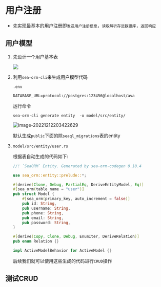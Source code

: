# 用户注册

+ 先实现最基本的用户注册即`发送用户注册信息`，`读取解析存进数据库`，`返回响应`

## 用户模型

1. 先设计一个用户基本表

   ![](https://repo-1256831547.cos.ap-shanghai.myqcloud.com/image-20221212173519565.png)

2. 利用`sea-orm-cli`来生成用户模型代码

   `.env`

   ```shell
   DATABASE_URL=protocol://postgres:123456@localhost/ava
   ```

   运行命令

   ```shell
   sea-orm-cli generate entity  -o model/src/entity/
   ```

   ![image-20221212203422629](https://repo-1256831547.cos.ap-shanghai.myqcloud.com/image-20221212203422629.png)

   默认生成`public`下面的除`seaql_migrations`表的entity

3. `model/src/entity/user.rs`

   根据表自动生成的代码如下:

   ```rust
   //! `SeaORM` Entity. Generated by sea-orm-codegen 0.10.4
   
   use sea_orm::entity::prelude::*;
   
   #[derive(Clone, Debug, PartialEq, DeriveEntityModel, Eq)]
   #[sea_orm(table_name = "user")]
   pub struct Model {
       #[sea_orm(primary_key, auto_increment = false)]
       pub id: String,
       pub username: String,
       pub phone: String,
       pub email: String,
       pub password: String,
   }
   
   #[derive(Copy, Clone, Debug, EnumIter, DeriveRelation)]
   pub enum Relation {}
   
   impl ActiveModelBehavior for ActiveModel {}
   
   ```

   后续我们就可以使用这些生成的代码进行`CRUD`操作



## 测试CRUD







